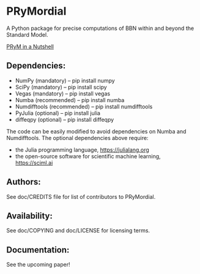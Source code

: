 # PRyMordial

A Python package for precise computations of BBN within and beyond the Standard Model.

[PRyM in a Nutshell](https://github.com/vallima/PRyMordial/files/11711841/PRyM.pdf)

Dependencies:
-------------
- NumPy (mandatory) – pip install numpy
- SciPy (mandatory) – pip install scipy
- Vegas (mandatory) – pip install vegas
- Numba (recommended) – pip install numba
- Numdifftools (recommended) – pip install numdifftools
- PyJulia (optional) – pip install julia
- diffeqpy (optional) – pip install diffeqpy

The code can be easily modified to avoid dependencies on Numba and Numdifftools. 
The optional dependencies above require:
- the Julia programming language, https://julialang.org
- the open-source software for scientific machine learning, https://sciml.ai

Authors:
--------
See doc/CREDITS file for list of contributors to PRyMordial.

Availability:
-------------
See doc/COPYING and doc/LICENSE for licensing terms.

Documentation:
--------------
See the upcoming paper!


